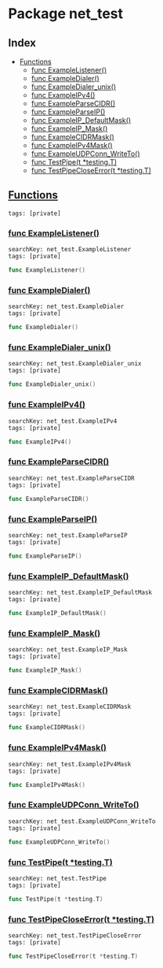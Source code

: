 # Package net_test

## Index

* [Functions](#func)
    * [func ExampleListener()](#ExampleListener)
    * [func ExampleDialer()](#ExampleDialer)
    * [func ExampleDialer_unix()](#ExampleDialer_unix)
    * [func ExampleIPv4()](#ExampleIPv4)
    * [func ExampleParseCIDR()](#ExampleParseCIDR)
    * [func ExampleParseIP()](#ExampleParseIP)
    * [func ExampleIP_DefaultMask()](#ExampleIP_DefaultMask)
    * [func ExampleIP_Mask()](#ExampleIP_Mask)
    * [func ExampleCIDRMask()](#ExampleCIDRMask)
    * [func ExampleIPv4Mask()](#ExampleIPv4Mask)
    * [func ExampleUDPConn_WriteTo()](#ExampleUDPConn_WriteTo)
    * [func TestPipe(t *testing.T)](#TestPipe)
    * [func TestPipeCloseError(t *testing.T)](#TestPipeCloseError)


## <a id="func" href="#func">Functions</a>

```
tags: [private]
```

### <a id="ExampleListener" href="#ExampleListener">func ExampleListener()</a>

```
searchKey: net_test.ExampleListener
tags: [private]
```

```Go
func ExampleListener()
```

### <a id="ExampleDialer" href="#ExampleDialer">func ExampleDialer()</a>

```
searchKey: net_test.ExampleDialer
tags: [private]
```

```Go
func ExampleDialer()
```

### <a id="ExampleDialer_unix" href="#ExampleDialer_unix">func ExampleDialer_unix()</a>

```
searchKey: net_test.ExampleDialer_unix
tags: [private]
```

```Go
func ExampleDialer_unix()
```

### <a id="ExampleIPv4" href="#ExampleIPv4">func ExampleIPv4()</a>

```
searchKey: net_test.ExampleIPv4
tags: [private]
```

```Go
func ExampleIPv4()
```

### <a id="ExampleParseCIDR" href="#ExampleParseCIDR">func ExampleParseCIDR()</a>

```
searchKey: net_test.ExampleParseCIDR
tags: [private]
```

```Go
func ExampleParseCIDR()
```

### <a id="ExampleParseIP" href="#ExampleParseIP">func ExampleParseIP()</a>

```
searchKey: net_test.ExampleParseIP
tags: [private]
```

```Go
func ExampleParseIP()
```

### <a id="ExampleIP_DefaultMask" href="#ExampleIP_DefaultMask">func ExampleIP_DefaultMask()</a>

```
searchKey: net_test.ExampleIP_DefaultMask
tags: [private]
```

```Go
func ExampleIP_DefaultMask()
```

### <a id="ExampleIP_Mask" href="#ExampleIP_Mask">func ExampleIP_Mask()</a>

```
searchKey: net_test.ExampleIP_Mask
tags: [private]
```

```Go
func ExampleIP_Mask()
```

### <a id="ExampleCIDRMask" href="#ExampleCIDRMask">func ExampleCIDRMask()</a>

```
searchKey: net_test.ExampleCIDRMask
tags: [private]
```

```Go
func ExampleCIDRMask()
```

### <a id="ExampleIPv4Mask" href="#ExampleIPv4Mask">func ExampleIPv4Mask()</a>

```
searchKey: net_test.ExampleIPv4Mask
tags: [private]
```

```Go
func ExampleIPv4Mask()
```

### <a id="ExampleUDPConn_WriteTo" href="#ExampleUDPConn_WriteTo">func ExampleUDPConn_WriteTo()</a>

```
searchKey: net_test.ExampleUDPConn_WriteTo
tags: [private]
```

```Go
func ExampleUDPConn_WriteTo()
```

### <a id="TestPipe" href="#TestPipe">func TestPipe(t *testing.T)</a>

```
searchKey: net_test.TestPipe
tags: [private]
```

```Go
func TestPipe(t *testing.T)
```

### <a id="TestPipeCloseError" href="#TestPipeCloseError">func TestPipeCloseError(t *testing.T)</a>

```
searchKey: net_test.TestPipeCloseError
tags: [private]
```

```Go
func TestPipeCloseError(t *testing.T)
```

